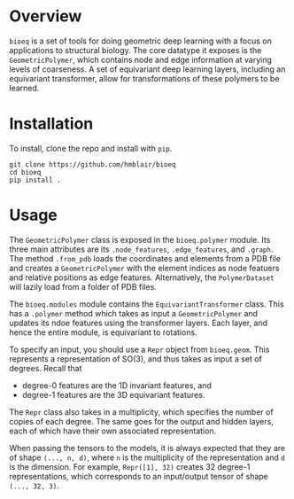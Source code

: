 # Overview
`bioeq` is a set of tools for doing geometric deep learning with a focus on applications to structural biology. The core datatype it exposes is the `GeometricPolymer`, which contains node and edge information at varying levels of coarseness. A set of equivariant deep learning layers, including an equivariant transformer, allow for transformations of these polymers to be learned.

# Installation
To install, clone the repo and install with `pip`.
```
git clone https://github.com/hmblair/bioeq
cd bioeq
pip install .
```

# Usage
The `GeometricPolymer` class is exposed in the `bioeq.polymer` module. Its three main attributes are its `.node_features`, `.edge_features`, and `.graph`. The method `.from_pdb` loads the coordinates and elements from a PDB file and creates a `GeometricPolymer` with the element indices as node featuers and relative positions as edge features. Alternatively, the `PolymerDataset` will lazily load from a folder of PDB files.

The `bioeq.modules` module contains the `EquivariantTransformer` class. This has a `.polymer` method which takes as input a `GeometricPolymer` and updates its ndoe features using the transformer layers. Each layer, and hence the entire module, is equivariant to rotations.

To specify an input, you should use a `Repr` object from `bioeq.geom`. This represents a representation of SO(3), and thus takes as input a set of degrees. Recall that
 - degree-0 features are the 1D invariant features, and
 - degree-1 features are the 3D equivariant features.

The `Repr` class also takes in a multiplicity, which specifies the number of copies of each degree. The same goes for the output and hidden layers, each of which have their own associated representation.

When passing the tensors to the models, it is always expected that they are of shape `(..., n, d)`, where `n` is the multiplicity of the representation and `d` is the dimension. For example, `Repr([1], 32)` creates 32 degree-1 representations, which corresponds to an input/output tensor of shape `(..., 32, 3)`.
